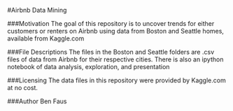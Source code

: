 #Airbnb Data Mining

###Motivation
The goal of this repository is to uncover trends for either customers or renters on Airbnb
using data from Boston and Seattle homes, available from Kaggle.com

###File Descriptions
The files in the Boston and Seattle folders are .csv files of data from Airbnb for their
respective cities. There is also an ipython notebook of data analysis, exploration, and presentation

###Licensing
The data files in this repository were provided by Kaggle.com at no cost.

###Author
Ben Faus